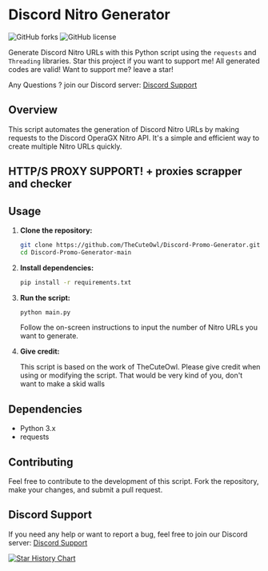 # Discord Nitro Generator

![GitHub forks](https://img.shields.io/github/forks/TheCuteOwl/Discord-Promo-Generator?style=flat-square)
![GitHub license](https://img.shields.io/github/license/TheCuteOwl/Discord-Promo-Generator?style=flat-square)

Generate Discord Nitro URLs with this Python script using the `requests` and `Threading` libraries. Star this project if you want to support me! All generated codes are valid! Want to support me? leave a star!

Any Questions ? join our Discord server: [Discord Support](https://discord.gg/SKGjXfmFga)


## Overview

This script automates the generation of Discord Nitro URLs by making requests to the Discord OperaGX Nitro API. It's a simple and efficient way to create multiple Nitro URLs quickly. 

## HTTP/S PROXY SUPPORT! + proxies scrapper and checker
## Usage
 
1. **Clone the repository:**
   ```bash        
   git clone https://github.com/TheCuteOwl/Discord-Promo-Generator.git
   cd Discord-Promo-Generator-main
   ```

2. **Install dependencies:**
   ```bash
   pip install -r requirements.txt
   ```

3. **Run the script:**

   ```bash
   python main.py
   ```

   Follow the on-screen instructions to input the number of Nitro URLs you want to generate.

4. **Give credit:**

   This script is based on the work of TheCuteOwl. Please give credit when using or modifying the script. That would be very kind of you, don't want to make a skid walls 

## Dependencies

- Python 3.x
- requests

## Contributing

Feel free to contribute to the development of this script. Fork the repository, make your changes, and submit a pull request.

## Discord Support

If you need any help or want to report a bug, feel free to join our Discord server: [Discord Support](https://discord.gg/SKGjXfmFga)

[![Star History Chart](https://api.star-history.com/svg?repos=TheCuteOwl/Discord-Promo-Generator&type=Date)](https://star-history.com/#TheCuteOwl/Discord-Promo-Generator&Date)
